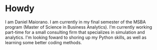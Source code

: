# Howdy
I am Daniel Maiorano. I am currently in my final semester of the MSBA program (Master of Science in Business Analytics). I'm currently working part-time
for a small consulting firm that specializes in simulation and analytics. I'm looking foward to shoring up my Python skills, as well as learning
some better coding methods. 
